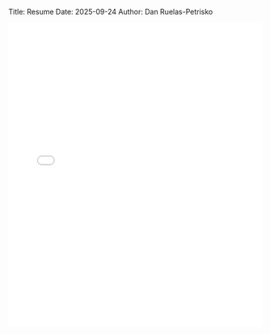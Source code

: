Title: Resume
Date: 2025-09-24
Author: Dan Ruelas-Petrisko

<iframe src="/papers/resume.pdf" width="100%" height="600px" style="border: none;"></iframe>
